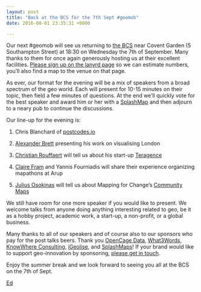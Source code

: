 ```yaml
--- 
layout: post
title: "Back at the BCS for the 7th Sept #geomob"
date: 2016-08-01 23:35:31 +0000

---
```

Our next #geomob will see us returning to [the BCS](http://www.bcs.org/) near Covent Garden (5 Southampton Street) at 18:30 on Wednesday the 7th of September. Many thanks to them for once again generously hosting us at their excellent facilities. [Please sign up on the lanyrd page](http://lanyrd.com/2016/geomob-september/) so we can estimate numbers, you’ll also find a map to the venue on that page. 

As ever, our format for the evening will be a mix of speakers from a broad spectrum of the geo world. Each will present for 10-15 minutes on their topic, then field a few minutes of questions. At the end we’ll quickly vote for the best speaker and award him or her with a [SplashMap](http://www.splash-maps.com/) and then adjourn to a neary pub to continue the discussions. 

Our line-up for the evening is:

1.  Chris Blanchard of [postcodes.io](http://postcodes.io/)  

2.  [Alexander Brett](http://alexander-brett.co.uk/) presenting his work on visualising London  

3.  [Christian Rouffaert](https://twitter.com/Roufmeister) will tell us about his start-up [Teragence](http://www.teragence.com/)
4.  [Claire Fram](https://twitter.com/claire_fram) and Yannis Fourniadis will share their experience organizing mapathons at Arup
5.  [Julius Osokinas](https://twitter.com/josokinas) will tell us about Mapping for Change’s [Community Maps](https://communitymaps.org.uk)  

We still have room for one more speaker if you would like to present. We welcome talks from anyone doing anything interesting related to geo, be it as a hobby project, academic work, a start-up, a non-profit, or a global business.

Many thanks to all of our speakers and of course also to our sponsors who pay for the post talks beers. Thank you [OpenCage Data](https://geocoder.opencagedata.com/), [What3Words](http://what3words.com), [KnowWhere Consulting](http://knowwhereconsulting.co.uk/), [iGeolise](http://www.igeolise.com/), and [SplashMaps](http://www.splash-maps.com/)! If your brand would like to support geo-innovation by sponsoring, [please get in touch](http://geomobldn.org/sponsorship). 

Enjoy the summer break and we look forward to seeing you all at the BCS on the 7th of Sept.

[Ed](https://twitter.com/freyfogle)